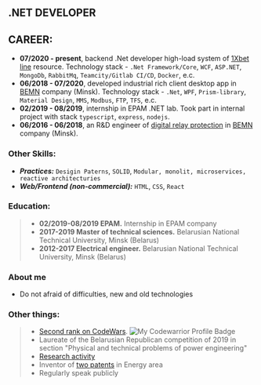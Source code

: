 ## .NET DEVELOPER

## CAREER:
- **07/2020 - present**, backend .Net developer high-load system of [1Xbet line](https://1xbet.com/en/line/) resource. Technology stack - `.Net Framework/Core`, `WCF`, `ASP.NET`, `MongoDb`, `RabbitMq`, `Teamcity/Gitlab CI/CD`, `Docker`, e.c.
- **06/2018 - 07/2020**, developed industrial rich client desktop app in [BEMN](http://www.bemn.by) company (Minsk). Technology stack - `.Net`, `WPF`, `Prism-library`, `Material Design`, `MMS`, `Modbus`, `FTP`, `TFS`, e.c.
- **02/2019 - 08/2019**, internship in EPAM .NET lab. Took part in internal project with stack `typescript`, `express`, `nodejs`.
- **06/2016 - 06/2018**, an R&D engineer of [digital relay protection](https://en.wikipedia.org/wiki/Digital_protective_relay) in [BEMN](http://www.bemn.by) company (Minsk).

### Other Skills:
- ***Practices:*** `Desigin Paterns`, `SOLID`, `Modular, monolit, microservices, reactive architecturies`
- ***Web/Frontend (non-commercial):*** `HTML`, `CSS`, `React`

### Education:
> - **02/2019-08/2019 EPAM.** Internship in EPAM company
> - **2017-2019 Master of technical sciences.** Belarusian National Technical University, Minsk (Belarus)
> - **2012-2017 Electrical engineer.** Belarusian National Technical University, Minsk (Belarus)

### About me
- Do not afraid of difficulties, new and old technologies

### Other things:
> - [Second rank on CodeWars](https://www.codewars.com/users/VladKachenya). ![My Codewarrior Profile Badge](https://www.codewars.com/users/VladKachenya/badges/small)
> - Laureate of the Belarusian Republican competition of 2019 in section "Physical and technical problems of power engineering"
> - [Research activity](https://www.scopus.com/authid/detail.uri?authorId=57199259310) 
> - Inventor of [two patents](https://www.eapo.org/ru/search.html?search_string=%D0%9A%D0%B0%D1%87%D0%B5%D0%BD%D1%8F) in Energy area
> - Regularly speak publicly
